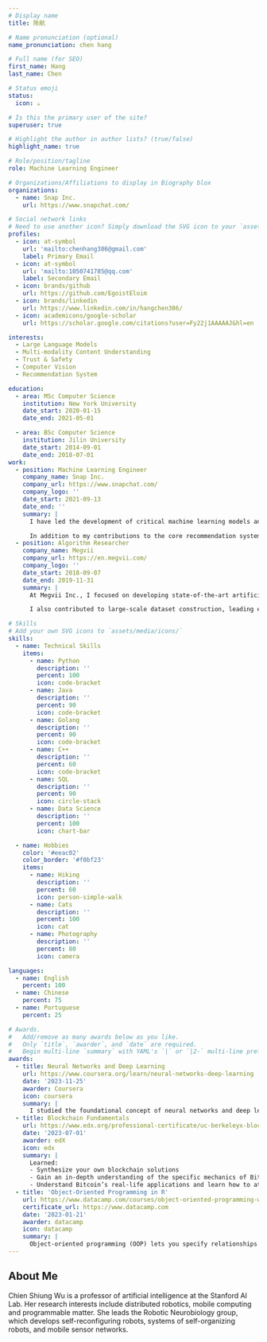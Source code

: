 ```yaml
---
# Display name
title: 陈航

# Name pronunciation (optional)
name_pronunciation: chen hang

# Full name (for SEO)
first_name: Hang
last_name: Chen

# Status emoji
status:
  icon: ☕️

# Is this the primary user of the site?
superuser: true

# Highlight the author in author lists? (true/false)
highlight_name: true

# Role/position/tagline
role: Machine Learning Engineer

# Organizations/Affiliations to display in Biography blox
organizations:
  - name: Snap Inc.
    url: https://www.snapchat.com/

# Social network links
# Need to use another icon? Simply download the SVG icon to your `assets/media/icons/` folder.
profiles:
  - icon: at-symbol
    url: 'mailto:chenhang386@gmail.com'
    label: Primary Email
  - icon: at-symbol
    url: 'mailto:1050741785@qq.com'
    label: Secondary Email
  - icon: brands/github
    url: https://github.com/EgoistEloim
  - icon: brands/linkedin
    url: https://www.linkedin.com/in/hangchen386/
  - icon: academicons/google-scholar
    url: https://scholar.google.com/citations?user=Fy22j1AAAAAJ&hl=en

interests:
  - Large Language Models
  - Multi-modality Content Understanding
  - Trust & Safety
  - Computer Vision
  - Recommendation System

education:
  - area: MSc Computer Science
    institution: New York University
    date_start: 2020-01-15
    date_end: 2021-05-01

  - area: BSc Computer Science
    institution: Jilin University
    date_start: 2014-09-01
    date_end: 2018-07-01
work:
  - position: Machine Learning Engineer
    company_name: Snap Inc.
    company_url: https://www.snapchat.com/
    company_logo: ''
    date_start: 2021-09-13
    date_end: ''
    summary: |
      I have led the development of critical machine learning models and systems that power content understanding and trust & safety features, significantly enhancing the platform's ability to personalize content while ensuring user safety. My work focuses on building large-scale multi-modality models that process vision, text, and audio data, contributing to hundreds of millions of views, double-digit percentage user growth, and a substantial reduction in user reports globally. 

      In addition to my contributions to the core recommendation system, I spearhead efforts in developing robust content understanding systems using large language models (LLMs), playing a key role in improving content ranking and user engagement. As a technical lead, I collaborate closely with cross-functional teams, including backend and infrastructure engineers, to deploy machine learning models efficiently at scale, while ensuring that these systems support diverse use cases such as content personalization, integrity, and compliance across the platform.
  - position: Algorithm Researcher
    company_name: Megvii
    company_url: https://en.megvii.com/
    company_logo: ''
    date_start: 2018-09-07
    date_end: 2019-11-31
    summary: |
      At Megvii Inc., I focused on developing state-of-the-art artificial intelligence and machine learning solutions for large-scale computer vision challenges. I played a central role in designing and optimizing deep learning models for complex image recognition tasks, including building custom neural networks to enhance the accuracy and efficiency of car license plate recognition systems. Through reverse engineering and advanced algorithm design, I improved model execution efficiency by 10x and increased recognition precision.

      I also contributed to large-scale dataset construction, leading efforts in building the Objects 365 Large Scale Image Dataset. By implementing a pre-labeling system utilizing the COCO dataset, I boosted labeling efficiency by 25%, accelerating data collection for use in AI training. The dataset became a foundational resource for researchers globally and was presented at ICCV 2019. 

# Skills
# Add your own SVG icons to `assets/media/icons/`
skills:
  - name: Technical Skills
    items:
      - name: Python
        description: ''
        percent: 100
        icon: code-bracket
      - name: Java
        description: ''
        percent: 90
        icon: code-bracket
      - name: Golang
        description: ''
        percent: 90
        icon: code-bracket
      - name: C++
        description: ''
        percent: 60
        icon: code-bracket
      - name: SQL
        description: ''
        percent: 90
        icon: circle-stack
      - name: Data Science
        description: ''
        percent: 100
        icon: chart-bar

  - name: Hobbies
    color: '#eeac02'
    color_border: '#f0bf23'
    items:
      - name: Hiking
        description: ''
        percent: 60
        icon: person-simple-walk
      - name: Cats
        description: ''
        percent: 100
        icon: cat
      - name: Photography
        description: ''
        percent: 80
        icon: camera

languages:
  - name: English
    percent: 100
  - name: Chinese
    percent: 75
  - name: Portuguese
    percent: 25

# Awards.
#   Add/remove as many awards below as you like.
#   Only `title`, `awarder`, and `date` are required.
#   Begin multi-line `summary` with YAML's `|` or `|2-` multi-line prefix and indent 2 spaces below.
awards:
  - title: Neural Networks and Deep Learning
    url: https://www.coursera.org/learn/neural-networks-deep-learning
    date: '2023-11-25'
    awarder: Coursera
    icon: coursera
    summary: |
      I studied the foundational concept of neural networks and deep learning. By the end, I was familiar with the significant technological trends driving the rise of deep learning; build, train, and apply fully connected deep neural networks; implement efficient (vectorized) neural networks; identify key parameters in a neural network’s architecture; and apply deep learning to your own applications.
  - title: Blockchain Fundamentals
    url: https://www.edx.org/professional-certificate/uc-berkeleyx-blockchain-fundamentals
    date: '2023-07-01'
    awarder: edX
    icon: edx
    summary: |
      Learned:
      - Synthesize your own blockchain solutions
      - Gain an in-depth understanding of the specific mechanics of Bitcoin
      - Understand Bitcoin’s real-life applications and learn how to attack and destroy Bitcoin, Ethereum, smart contracts and Dapps, and alternatives to Bitcoin’s Proof-of-Work consensus algorithm
  - title: 'Object-Oriented Programming in R'
    url: https://www.datacamp.com/courses/object-oriented-programming-with-s3-and-r6-in-r
    certificate_url: https://www.datacamp.com
    date: '2023-01-21'
    awarder: datacamp
    icon: datacamp
    summary: |
      Object-oriented programming (OOP) lets you specify relationships between functions and the objects that they can act on, helping you manage complexity in your code. This is an intermediate level course, providing an introduction to OOP, using the S3 and R6 systems. S3 is a great day-to-day R programming tool that simplifies some of the functions that you write. R6 is especially useful for industry-specific analyses, working with web APIs, and building GUIs.
---
```


## About Me

Chien Shiung Wu is a professor of artificial intelligence at the Stanford AI Lab. Her research interests include distributed robotics, mobile computing and programmable matter. She leads the Robotic Neurobiology group, which develops self-reconfiguring robots, systems of self-organizing robots, and mobile sensor networks.
